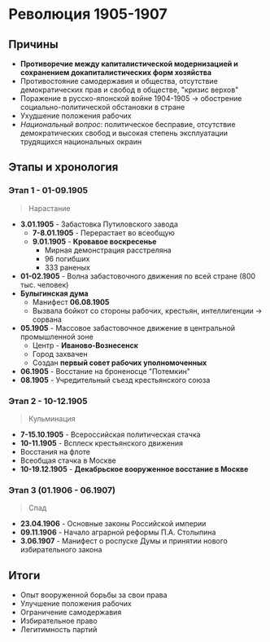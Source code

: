 # Революция 1905-1907

## Причины
- **Противоречие между капиталистической модернизацией и сохранением докапиталистических форм хозяйства**
- Противостояние самодержавия и общества, отсутствие демократических прав и свобод в обществе, "кризис верхов"
- Поражение в русско-японской войне 1904-1905 -> обострение социально-политической обстановки в стране
- Ухудшение положения рабочих
- *Национальный вопрос*: политическое бесправие, отсутствие демократических свобод и высокая степень эксплуатации трудящихся национальных окраин

## Этапы и хронология

### Этап 1 - 01-09.1905
> Нарастание

- **3.01.1905** - Забастовка Путиловского завода
	- **7-8.01.1905** - Перерастает во всеобщую
	- **9.01.1905** - **Кровавое воскресенье**
		- Мирная демонстрация расстреляна
		- 96 погибших
		- 333 раненых
- **01-02.1905** - Волна забастовочного движения по всей стране (800 тыс. человек)
- **Булыгинская дума**
	- Манифест **06.08.1905**
	- Вызвала бойкот со стороны рабочих, крестьян, интеллигенции -> сорвана
- **05.1905** - Массовое забастовочное движение в центральной промышленной зоне
	- Центр - **Иваново-Вознесенск**
	- Город захвачен
	- Создан **первый совет рабочих уполномоченных**
- **06.1905** - Восстание на броненосце "Потемкин"
- **08.1905** - Учредительный съезд крестьянского союза

### Этап 2 - 10-12.1905
> Кульминация

- **7-15.10.1905** - Всероссийская политическая стачка
- **10-11.1905** - Всплеск крестьянского движения
- Восстания на флоте
- Всеобщая стачка в Москве
- **10-19.12.1905** - **Декабрьское вооруженное восстание в Москве**

### Этап 3 (01.1906 - 06.1907)
> Спад

- **23.04.1906** - Основные законы Российской империи
- **09.11.1906** - Начало аграрной реформы П.А. Столыпина
- **3.06.1907** - Манифест о роспуске Думы и принятии нового избирательного закона

## Итоги
- Опыт вооруженной борьбы за свои права
- Улучшение положения рабочих
- Ограничение самодержавия
- Избирательное право
- Легитимность партий
